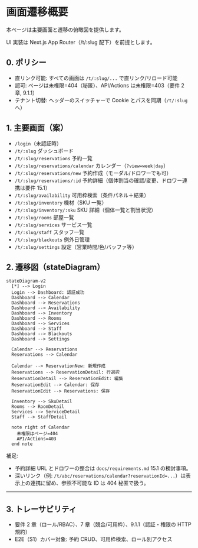 # 画面遷移概要

本ページは主要画面と遷移の俯瞰図を提供します。

UI 実装は Next.js App Router（/t/:slug 配下）を前提とします。

## 0. ポリシー

- 直リンク可能: すべての画面は `/t/:slug/...` で直リンク/リロード可能
- 認可: ページは未権限=404（秘匿）、API/Actions は未権限=403（要件 2 章, 9.1.1）
- テナント切替: ヘッダーのスイッチャーで Cookie とパスを同期（`/t/:slug` へ）

## 1. 主要画面（案）

- `/login`（未認証時）
- `/t/:slug` ダッシュボード
- `/t/:slug/reservations` 予約一覧
- `/t/:slug/reservations/calendar` カレンダー（`?view=week|day`）
- `/t/:slug/reservations/new` 予約作成（モーダル/ドロワーでも可）
- `/t/:slug/reservations/:id` 予約詳細（個体割当の確認/変更、ドロワー連携は要件 15.1）
- `/t/:slug/availability` 可用枠検索（条件パネル＋結果）
- `/t/:slug/inventory` 機材（SKU 一覧）
- `/t/:slug/inventory/:sku` SKU 詳細（個体一覧と割当状況）
- `/t/:slug/rooms` 部屋一覧
- `/t/:slug/services` サービス一覧
- `/t/:slug/staff` スタッフ一覧
- `/t/:slug/blackouts` 例外日管理
- `/t/:slug/settings` 設定（営業時間/色/バッファ等）

## 2. 遷移図（stateDiagram）

```mermaid
stateDiagram-v2
  [*] --> Login
  Login --> Dashboard: 認証成功
  Dashboard --> Calendar
  Dashboard --> Reservations
  Dashboard --> Availability
  Dashboard --> Inventory
  Dashboard --> Rooms
  Dashboard --> Services
  Dashboard --> Staff
  Dashboard --> Blackouts
  Dashboard --> Settings

  Calendar --> Reservations
  Reservations --> Calendar

  Calendar --> ReservationNew: 新規作成
  Reservations --> ReservationDetail: 行選択
  ReservationDetail --> ReservationEdit: 編集
  ReservationEdit --> Calendar: 保存
  ReservationEdit --> Reservations: 保存

  Inventory --> SkuDetail
  Rooms --> RoomDetail
  Services --> ServiceDetail
  Staff --> StaffDetail

  note right of Calendar
    未権限はページ=404
    API/Actions=403
  end note
```

補足:

- 予約詳細 URL とドロワーの整合は `docs/requirements.md` 15.1 の検討事項。
- 深いリンク（例: `/t/abc/reservations/calendar?reservationId=...`）は表示上の連携に留め、参照不可能な ID は 404 秘匿で扱う。

---

## 3. トレーサビリティ

- 要件 2 章（ロール/RBAC）、7 章（競合/可用枠）、9.1.1（認証・権限の HTTP 規約）
- E2E（S1）カバー対象: 予約 CRUD、可用枠検索、ロール別アクセス

